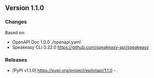 

## Version 1.1.0
### Changes
Based on:
- OpenAPI Doc 1.0.0 ./openapi.yaml
- Speakeasy CLI 0.22.0 https://github.com/speakeasy-api/speakeasy
### Releases
- [PyPI v1.1.0] https://pypi.org/project/epilotapi/1.1.0 - .
